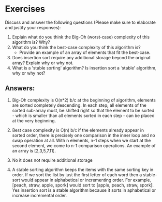 # Exercises

Discuss and answer the following questions (Please make sure to elaborate and justify your responses):

1. Explain what do you think the Big-Oh (worst-case) complexity of this algorithm is? Why?
2. What do you think the best-case complexity of this algorithm is?
   - Provide an example of an array of elements that fit the best-case.
3. Does insertion sort require any additional storage beyond the original array? Explain why or why not.
4. What is a 'stable sorting' algorithm? Is insertion sort a 'stable' algorithm, why or why not?

## Answers:

1. Big-Oh complexity is O(n*2) b/c at the beginning of algorithm, elements are sorted
   completely descending. In each step, all elements of the sorted sub-array must, 
   be shifted right so that the element to be sorted - which is smaller than all 
   elements sorted in each step -  can be placed at the very beginning. 

2. Best case complexity is O(n) b/c if the elements already appear in sorted order, there 
   is precisely one comparison in the inner loop and no swap operation at all. With n elements, 
   n-1 steps when we start at the second element, we come to n-1 comparison operations. 
   An example of an array is [2,3,5,7,11].

3. No it does not require additional storage 

4. A stable sorting algorithm keeps the items with the same sorting key in order. If we sort the
   list by just the first letter of each word then a stable-sort would appear in alphabetical or incrementing order. For example, [peach, straw, apple, spork] would sort to [apple, peach, straw, spork].
Yes insertion sort is a stable algorithm because it sorts in aphabetical or increase incremental order. 

